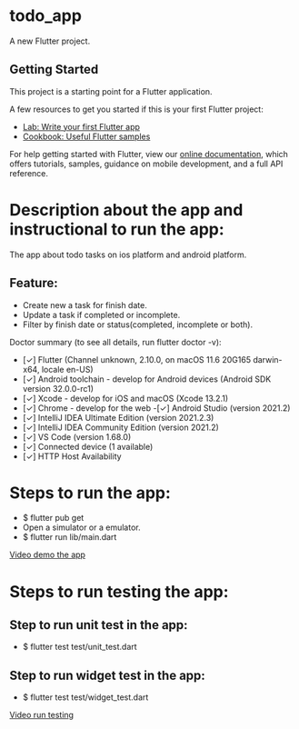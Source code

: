 # todo_app

A new Flutter project.

## Getting Started

This project is a starting point for a Flutter application.

A few resources to get you started if this is your first Flutter project:

- [Lab: Write your first Flutter app](https://flutter.dev/docs/get-started/codelab)
- [Cookbook: Useful Flutter samples](https://flutter.dev/docs/cookbook)

For help getting started with Flutter, view our
[online documentation](https://flutter.dev/docs), which offers tutorials, samples, guidance on
mobile development, and a full API reference.

# Description about the app and instructional to run the app:

The app about todo tasks on ios platform and android platform.

## Feature:

- Create new a task for finish date.
- Update a task if completed or incomplete.
- Filter by finish date or status(completed, incomplete or both).

Doctor summary (to see all details, run flutter doctor -v):

- [✓] Flutter (Channel unknown, 2.10.0, on macOS 11.6 20G165 darwin-x64, locale en-US)
- [✓] Android toolchain - develop for Android devices (Android SDK version 32.0.0-rc1)
- [✓] Xcode - develop for iOS and macOS (Xcode 13.2.1)
- [✓] Chrome - develop for the web -[✓] Android Studio (version 2021.2)
- [✓] IntelliJ IDEA Ultimate Edition (version 2021.2.3)
- [✓] IntelliJ IDEA Community Edition (version 2021.2)
- [✓] VS Code (version 1.68.0)
- [✓] Connected device (1 available)
- [✓] HTTP Host Availability

# Steps to run the app:

- $ flutter pub get
- Open a simulator or a emulator.
- $ flutter run lib/main.dart

[Video demo the app](https://drive.google.com/file/d/16274p3HAmJ2_ly0p5ivTeMJ0LtedUBKQ/view?usp=sharing)

# Steps to run testing the app:

## Step to run unit test in the app:

- $ flutter test test/unit_test.dart

## Step to run widget test in the app:

- $ flutter test test/widget_test.dart

[Video run testing](https://drive.google.com/file/d/1nhQBnOelrheyTuPfJY8yHGWn-S9Yk0an/view?usp=sharing)

